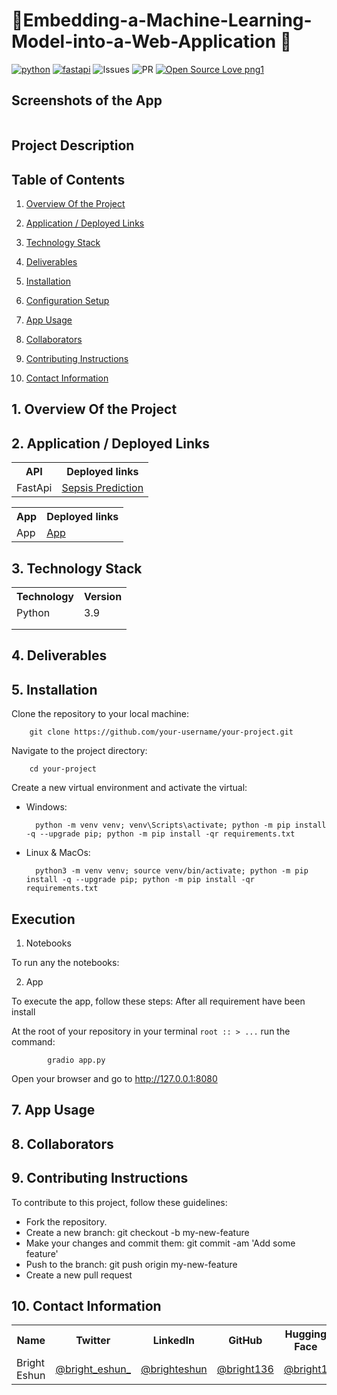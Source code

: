 # 🚀Embedding-a-Machine-Learning-Model-into-a-Web-Application 🚀


[![python](https://img.shields.io/badge/Python-3776AB?style=for-the-badge&logo=python&logoColor=white)](https://img.shields.io/badge/Python-3776AB?style=for-the-badge&logo=python&logoColor=white)
[![fastapi](https://img.shields.io/badge/FastAPI-009485?style=for-the-badge&logo=fastapi&logoColor=white)](https://img.shields.io/badge/FastAPI-3776AB?style=for-the-badge&logo=fastapi&logoColor=white)
![Issues](https://img.shields.io/github/issues/eaedk/streamlit-iris-app?style=for-the-badge&logo=appveyor)
![PR](https://img.shields.io/github/issues-pr/eaedk/streamlit-iris-app?style=for-the-badge&logo=appveyor)
[![Open Source Love png1](https://badges.frapsoft.com/os/v1/open-source.png?v=103)](https://github.com/ellerbrock/open-source-badges/)


## Screenshots of the App
<div align='center'> 
    <img src=""/>

</div>



## Project Description 



## Table of Contents
1. [Overview Of the Project](#overview)

2. [Application / Deployed Links](#application)

3. [Technology Stack](#technology)

4. [Deliverables](#deliverables)

5. [Installation](#installation)

6. [Configuration Setup](#setup)

7. [App Usage](#usage)

8. [Collaborators](#collaborators)

9. [Contributing Instructions](#instructions)

10. [Contact Information](#ontact)


## 1. Overview Of the Project <a name="overview"></a>

## 2. Application / Deployed Links <a name="application"></a>
<table>
  <tr>
    <th>API</th>
    <th>Deployed links</th>
  </tr>
  <tr>
    <td>FastApi</td>
    <td><a href="">Sepsis Prediction</a></td>
  </tr>

</table>

<table>
  <tr>
    <th>App</th>
    <th>Deployed links</th>
  </tr>
  <tr>
    <td>App</td>
    <td><a href="">App</a></td>
  </tr>

</table>

## 3. Technology Stack <a name="technology"></a>
 
<table>
  <tr>
    <th>Technology</th>
    <th>Version</th>
  </tr>
  <tr>
    <td>Python</td>
    <td>3.9</td>
  </tr>
  <tr>
    <td></td>
    <td></td>
  </tr>
  <tr>
    <td></td>
    <td></td>
  </tr>
</table>

## 4. Deliverables <a name="deliverables"></a>



## 5. Installation <a name="installation"></a>
Clone the repository to your local machine:


        git clone https://github.com/your-username/your-project.git

Navigate to the project directory:

        cd your-project
Create a new virtual environment and activate the virtual:

- Windows:

        python -m venv venv; venv\Scripts\activate; python -m pip install -q --upgrade pip; python -m pip install -qr requirements.txt  

- Linux & MacOs:

        python3 -m venv venv; source venv/bin/activate; python -m pip install -q --upgrade pip; python -m pip install -qr requirements.txt





## Execution
1. Notebooks

To run any the notebooks:




2. App

To execute the app, follow these steps:
After all requirement have been install

At the root of your repository in your terminal
`root :: > ...`
run the command:


            gradio app.py

Open your browser and go to http://127.0.0.1:8080



## 7. App Usage <a name="usage"></a>


## 8. Collaborators <a name="collaborators"></a>


## 9. Contributing Instructions <a name="instructions"></a>
To contribute to this project, follow these guidelines:

- Fork the repository.
- Create a new branch: git checkout -b my-new-feature
- Make your changes and commit them: git commit -am 'Add some feature'
- Push to the branch: git push origin my-new-feature
- Create a new pull request

## 10. Contact Information <a name="contact"></a>

<table>
  <tr>
    <th>Name</th>
    <th>Twitter</th>
    <th>LinkedIn</th>
    <th>GitHub</th>
    <th>Hugging Face</th>
  </tr>
  <tr>
    <td>Bright Eshun</td>
    <td><a href="https://twitter.com/bright_eshun_">@bright_eshun_</a></td>
    <td><a href="https://www.linkedin.com/in/bright-eshun-9a8a51100/">@brighteshun</a></td>
    <td><a href="https://github.com/Bright136">@bright136</a></td>
    <td><a href="https://huggingface.co/bright1">@bright1</a></td>
  </tr>
</table>
